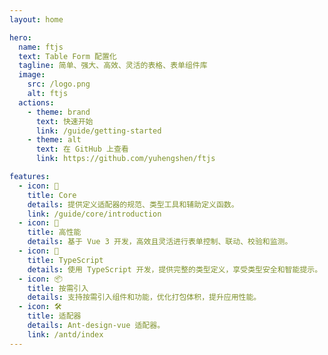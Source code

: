 ```yaml
---
layout: home

hero:
  name: ftjs
  text: Table Form 配置化
  tagline: 简单、强大、高效、灵活的表格、表单组件库
  image:
    src: /logo.png
    alt: ftjs
  actions:
    - theme: brand
      text: 快速开始
      link: /guide/getting-started
    - theme: alt
      text: 在 GitHub 上查看
      link: https://github.com/yuhengshen/ftjs

features:
  - icon: 🎯
    title: Core
    details: 提供定义适配器的规范、类型工具和辅助定义函数。
    link: /guide/core/introduction
  - icon: 🚀
    title: 高性能
    details: 基于 Vue 3 开发，高效且灵活进行表单控制、联动、校验和监测。
  - icon: 💪
    title: TypeScript
    details: 使用 TypeScript 开发，提供完整的类型定义，享受类型安全和智能提示。
  - icon: 📦
    title: 按需引入
    details: 支持按需引入组件和功能，优化打包体积，提升应用性能。
  - icon: 🛠️
    title: 适配器
    details: Ant-design-vue 适配器。
    link: /antd/index
---
```

